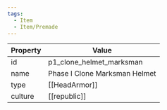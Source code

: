```yaml
---
tags:
  - Item
  - Item/Premade
---
```


| Property | Value                         |
| -------- | ----------------------------- |
| id       | p1_clone_helmet_marksman      |
| name     | Phase I Clone Marksman Helmet |
| type     | [[HeadArmor]]                 |
| culture  | [[republic]]         |


